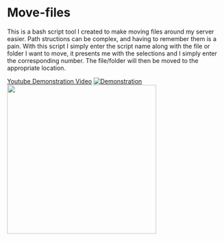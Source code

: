 # Move-files
This is a bash script tool I created to make moving files around my server easier.
Path structions can be complex, and having to remember them is a pain.
With this script I simply enter the script name along with the file or folder I want to move, it presents me with the selections and I simply enter the corresponding number.  The file/folder will then be moved to the appropriate location.


<A HREF="https://www.youtube.com/watch?v=WzH3QNOlijc">Youtube Demonstration Video</A>
[![Demonstration](Video_Demo.jpg)](https://www.youtube.com/watch?v=WzH3QNOlijc "Video Demonstration")
<img src="preview.jpg" width="348">


